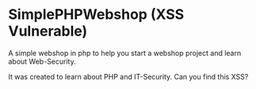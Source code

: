 # SimplePHPWebshop (XSS Vulnerable)

A simple webshop in php to help you start a webshop project and learn about Web-Security.

It was created to learn about PHP and IT-Security. Can you find this XSS?
